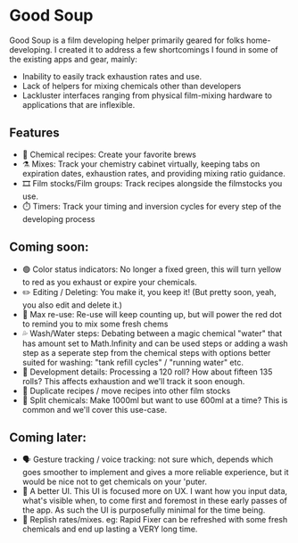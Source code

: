 # Good Soup

Good Soup is a film developing helper primarily geared for folks home-developing. I created it to address a few shortcomings I found in some of the existing apps and gear, mainly:

- Inability to easily track exhaustion rates and use.
- Lack of helpers for mixing chemicals other than developers
- Lackluster interfaces ranging from physical film-mixing hardware to applications that are inflexible.

## Features

- 🧪 Chemical recipes: Create your favorite brews
- ⚗️ Mixes: Track your chemistry cabinet virtually, keeping tabs on expiration dates, exhaustion rates, and providing mixing ratio guidance.
- 🎞️ Film stocks/Film groups: Track recipes alongside the filmstocks you use.
- ⏱️ Timers: Track your timing and inversion cycles for every step of the developing process

## Coming soon:

- 🟢 Color status indicators: No longer a fixed green, this will turn yellow to red as you exhaust or expire your chemicals.
- ✏️ Editing / Deleting: You make it, you keep it! (But pretty soon, yeah, you also edit and delete it.)
- 🔄 Max re-use: Re-use will keep counting up, but will power the red dot to remind you to mix some fresh chems
- 💦 Wash/Water steps: Debating between a magic chemical "water" that has amount set to Math.Infinity and can be used steps or adding a wash step as a seperate step from the chemical steps with options better suited for washing: "tank refill cycles" / "running water" etc.
- 📝 Development details: Processing a 120 roll? How about fifteen 135 rolls? This affects exhaustion and we'll track it soon enough.
- 👯 Duplicate recipes / move recipes into other film stocks
- 🖖 Split chemicals: Make 1000ml but want to use 600ml at a time? This is common and we'll cover this use-case.

## Coming later:

- 🗣️ Gesture tracking / voice tracking: not sure which, depends which goes smoother to implement and gives a more reliable experience, but it would be nice not to get chemicals on your 'puter.
- 🎨 A better UI. This UI is focused more on UX. I want how you input data, what's visible when, to come first and foremost in these early passes of the app. As such the UI is purposefully minimal for the time being.
- 🫗 Replish rates/mixes. eg: Rapid Fixer can be refreshed with some fresh chemicals and end up lasting a VERY long time.
